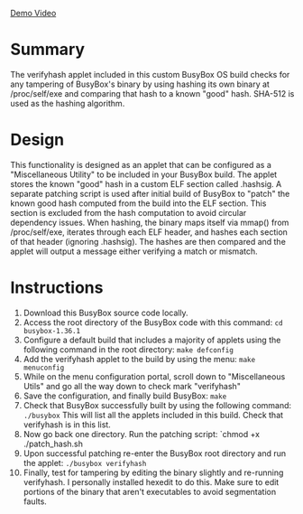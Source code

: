 [Demo Video](https://youtu.be/9MK5uk-2QJg)

# Summary
The verifyhash applet included in this custom BusyBox OS build checks for any tampering of BusyBox's binary by using hashing its own binary at /proc/self/exe and comparing that hash to a known "good" hash.
SHA-512 is used as the hashing algorithm.

# Design
This functionality is designed as an applet that can be configured as a "Miscellaneous Utility" to be included in your BusyBox build.
The applet stores the known "good" hash in a custom ELF section called .hashsig. A separate patching script is used after initial build of BusyBox to "patch" the known good hash computed from the build into the ELF section. This section is excluded from the hash computation to avoid circular dependency issues.
When hashing, the binary maps itself via mmap() from /proc/self/exe, iterates through each ELF header, and hashes each section of that header (ignoring .hashsig).
The hashes are then compared and the applet will output a message either verifying a match or mismatch.

# Instructions
1. Download this BusyBox source code locally.
2. Access the root directory of the BusyBox code with this command: `cd busybox-1.36.1`
4. Configure a default build that includes a majority of applets using the following command in the root directory: `make defconfig`
5. Add the verifyhash applet to the build by using the menu: `make menuconfig`
6. While on the menu configuration portal, scroll down to "Miscellaneous Utils" and go all the way down to check mark "verifyhash"
7. Save the configuration, and finally build BusyBox: `make`
8. Check that BusyBox successfully built by using the following command: `./busybox` This will list all the applets included in this build. Check that verifyhash is in this list.
9. Now go back one directory. Run the patching script: `chmod +x ./patch_hash.sh
10. Upon successful patching re-enter the BusyBox root directory and run the applet: `./busybox verifyhash`
11. Finally, test for tampering by editing the binary slightly and re-running verifyhash. I personally installed hexedit to do this. Make sure to edit portions of the binary that aren't executables to avoid segmentation faults.

